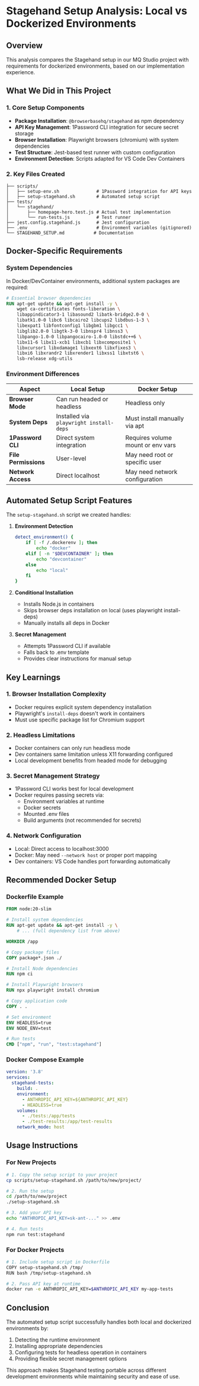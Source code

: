 # Stagehand Setup Analysis: Local vs Dockerized Environments

## Overview
This analysis compares the Stagehand setup in our MQ Studio project with requirements for dockerized environments, based on our implementation experience.

## What We Did in This Project

### 1. Core Setup Components
- **Package Installation**: `@browserbasehq/stagehand` as npm dependency
- **API Key Management**: 1Password CLI integration for secure secret storage
- **Browser Installation**: Playwright browsers (chromium) with system dependencies
- **Test Structure**: Jest-based test runner with custom configuration
- **Environment Detection**: Scripts adapted for VS Code Dev Containers

### 2. Key Files Created
```
├── scripts/
│   ├── setup-env.sh              # 1Password integration for API keys
│   ├── setup-stagehand.sh        # Automated setup script
├── tests/
│   └── stagehand/
│       ├── homepage-hero.test.js # Actual test implementation
│       └── run-tests.js          # Test runner
├── jest.config.stagehand.js      # Jest configuration
├── .env                          # Environment variables (gitignored)
└── STAGEHAND_SETUP.md           # Documentation
```

## Docker-Specific Requirements

### System Dependencies
In Docker/DevContainer environments, additional system packages are required:

```dockerfile
# Essential browser dependencies
RUN apt-get update && apt-get install -y \
    wget ca-certificates fonts-liberation \
    libappindicator3-1 libasound2 libatk-bridge2.0-0 \
    libatk1.0-0 libc6 libcairo2 libcups2 libdbus-1-3 \
    libexpat1 libfontconfig1 libgbm1 libgcc1 \
    libglib2.0-0 libgtk-3-0 libnspr4 libnss3 \
    libpango-1.0-0 libpangocairo-1.0-0 libstdc++6 \
    libx11-6 libx11-xcb1 libxcb1 libxcomposite1 \
    libxcursor1 libxdamage1 libxext6 libxfixes3 \
    libxi6 libxrandr2 libxrender1 libxss1 libxtst6 \
    lsb-release xdg-utils
```

### Environment Differences

| Aspect | Local Setup | Docker Setup |
|--------|------------|--------------|
| **Browser Mode** | Can run headed or headless | Headless only |
| **System Deps** | Installed via `playwright install-deps` | Must install manually via apt |
| **1Password CLI** | Direct system integration | Requires volume mount or env vars |
| **File Permissions** | User-level | May need root or specific user |
| **Network Access** | Direct localhost | May need network configuration |

## Automated Setup Script Features

The `setup-stagehand.sh` script we created handles:

1. **Environment Detection**
   ```bash
   detect_environment() {
       if [ -f /.dockerenv ]; then
           echo "docker"
       elif [ -n "$DEVCONTAINER" ]; then
           echo "devcontainer"
       else
           echo "local"
       fi
   }
   ```

2. **Conditional Installation**
   - Installs Node.js in containers
   - Skips browser deps installation on local (uses playwright install-deps)
   - Manually installs all deps in Docker

3. **Secret Management**
   - Attempts 1Password CLI if available
   - Falls back to .env template
   - Provides clear instructions for manual setup

## Key Learnings

### 1. Browser Installation Complexity
- Docker requires explicit system dependency installation
- Playwright's `install-deps` doesn't work in containers
- Must use specific package list for Chromium support

### 2. Headless Limitations
- Docker containers can only run headless mode
- Dev containers same limitation unless X11 forwarding configured
- Local development benefits from headed mode for debugging

### 3. Secret Management Strategy
- 1Password CLI works best for local development
- Docker requires passing secrets via:
  - Environment variables at runtime
  - Docker secrets
  - Mounted .env files
  - Build arguments (not recommended for secrets)

### 4. Network Configuration
- Local: Direct access to localhost:3000
- Docker: May need `--network host` or proper port mapping
- Dev containers: VS Code handles port forwarding automatically

## Recommended Docker Setup

### Dockerfile Example
```dockerfile
FROM node:20-slim

# Install system dependencies
RUN apt-get update && apt-get install -y \
    # ... (full dependency list from above)

WORKDIR /app

# Copy package files
COPY package*.json ./

# Install Node dependencies
RUN npm ci

# Install Playwright browsers
RUN npx playwright install chromium

# Copy application code
COPY . .

# Set environment
ENV HEADLESS=true
ENV NODE_ENV=test

# Run tests
CMD ["npm", "run", "test:stagehand"]
```

### Docker Compose Example
```yaml
version: '3.8'
services:
  stagehand-tests:
    build: .
    environment:
      - ANTHROPIC_API_KEY=${ANTHROPIC_API_KEY}
      - HEADLESS=true
    volumes:
      - ./tests:/app/tests
      - ./test-results:/app/test-results
    network_mode: host
```

## Usage Instructions

### For New Projects
```bash
# 1. Copy the setup script to your project
cp scripts/setup-stagehand.sh /path/to/new/project/

# 2. Run the setup
cd /path/to/new/project
./setup-stagehand.sh

# 3. Add your API key
echo "ANTHROPIC_API_KEY=sk-ant-..." >> .env

# 4. Run tests
npm run test:stagehand
```

### For Docker Projects
```bash
# 1. Include setup script in Dockerfile
COPY setup-stagehand.sh /tmp/
RUN bash /tmp/setup-stagehand.sh

# 2. Pass API key at runtime
docker run -e ANTHROPIC_API_KEY=$ANTHROPIC_API_KEY my-app-tests
```

## Conclusion

The automated setup script successfully handles both local and dockerized environments by:
1. Detecting the runtime environment
2. Installing appropriate dependencies
3. Configuring tests for headless operation in containers
4. Providing flexible secret management options

This approach makes Stagehand testing portable across different development environments while maintaining security and ease of use.